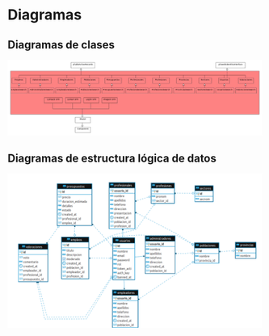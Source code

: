 # Diagramas

## Diagramas de clases
![Diagrama de modelos](images/diagramas/Diagrama-modelos.jpg)

## Diagramas de estructura lógica de datos

![Diagrama estructura logica de datos](images/diagramas/diagrama-er.png)

